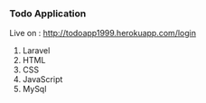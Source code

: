 ### Todo Application

Live on : http://todoapp1999.herokuapp.com/login

1. Laravel
2. HTML
3. CSS
4. JavaScript
5. MySql
